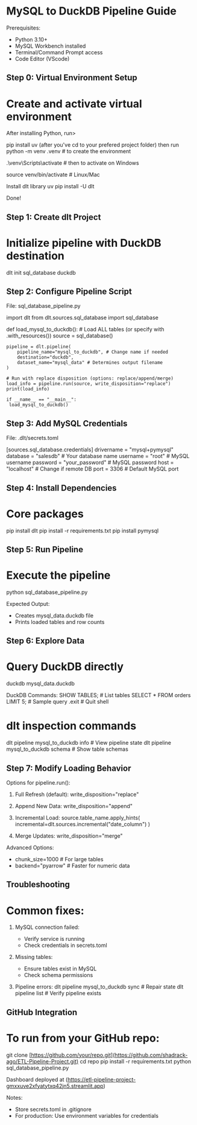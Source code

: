 MySQL to DuckDB Pipeline Guide
=============================

Prerequisites:
- Python 3.10+
- MySQL Workbench installed
- Terminal/Command Prompt access
- Code Editor (VScode)

Step 0: Virtual Environment Setup
--------------------------------
# Create and activate virtual environment
After installing Python, run>

pip install uv (after you've cd to your prefered project folder)
then run
python -m venv .venv       # to create the environment

.\venv\Scripts\activate   # then to activate on Windows

source venv/bin/activate  # Linux/Mac

 Install dlt library
uv pip install -U dlt

 Done!

Step 1: Create dlt Project
-------------------------
# Initialize pipeline with DuckDB destination
dlt init sql_database duckdb

Step 2: Configure Pipeline Script
--------------------------------
File: sql_database_pipeline.py

import dlt
from dlt.sources.sql_database import sql_database

def load_mysql_to_duckdb():
    # Load ALL tables (or specify with .with_resources())
    source = sql_database()
    
    pipeline = dlt.pipeline(
        pipeline_name="mysql_to_duckdb", # Change name if needed
        destination="duckdb",
        dataset_name="mysql_data" # Determines output filename
    )
    
    # Run with replace disposition (options: replace/append/merge)
    load_info = pipeline.run(source, write_disposition="replace")
    print(load_info) 
    
    if __name__ == "__main__":
     load_mysql_to_duckdb()  

  

Step 3: Add MySQL Credentials
----------------------------
File: .dlt/secrets.toml

[sources.sql_database.credentials]
drivername = "mysql+pymysql"
database = "salesdb"       # Your database name
username = "root"         # MySQL username
password = "your_password" # MySQL password
host = "localhost"        # Change if remote DB
port = 3306               # Default MySQL port

Step 4: Install Dependencies
---------------------------
# Core packages
pip install dlt
pip install -r requirements.txt
pip install pymysql

Step 5: Run Pipeline
-------------------
# Execute the pipeline
python sql_database_pipeline.py

Expected Output:
- Creates mysql_data.duckdb file
- Prints loaded tables and row counts

Step 6: Explore Data
-------------------
# Query DuckDB directly
duckdb mysql_data.duckdb

DuckDB Commands:
SHOW TABLES;               # List tables
SELECT * FROM orders LIMIT 5; # Sample query
.exit                      # Quit shell

# dlt inspection commands
dlt pipeline mysql_to_duckdb info    # View pipeline state
dlt pipeline mysql_to_duckdb schema  # Show table schemas

Step 7: Modify Loading Behavior
------------------------------
Options for pipeline.run():

1. Full Refresh (default):
write_disposition="replace"

2. Append New Data:
write_disposition="append"

3. Incremental Load:
source.table_name.apply_hints(
    incremental=dlt.sources.incremental("date_column")
)

4. Merge Updates:
write_disposition="merge"

Advanced Options:
- chunk_size=1000 # For large tables
- backend="pyarrow" # Faster for numeric data

Troubleshooting
---------------
# Common fixes:
1. MySQL connection failed:
   - Verify service is running
   - Check credentials in secrets.toml

2. Missing tables:
   - Ensure tables exist in MySQL
   - Check schema permissions

3. Pipeline errors:
   dlt pipeline mysql_to_duckdb sync # Repair state
   dlt pipeline list # Verify pipeline exists

GitHub Integration
-----------------
# To run from your GitHub repo:
git clone [https://github.com/your/repo.git](https://github.com/shadrack-ago/ETL-Pipeline-Project.git)
cd repo
pip install -r requirements.txt
python sql_database_pipeline.py

Dashboard deployed at (https://etl-pipeline-project-gmxxuve2xfyatytxq42jn5.streamlit.app)

Notes:
- Store secrets.toml in .gitignore
- For production: Use environment variables for credentials
